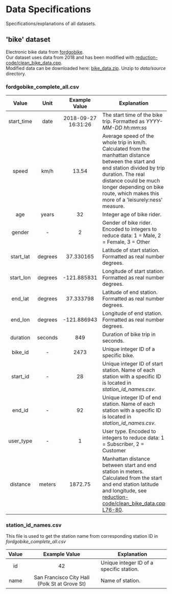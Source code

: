 # Data Specifications
Specifications/explanations of all datasets.
## 'bike' dataset
Electronic bike data from [fordgobike](https://www.fordgobike.com/system-data).  
Our dataset uses data from 2018 and has been modified with [reduction-code/clean_bike_data.cpp](https://github.com/emied/TNM094/blob/2ac9288110bd753e4490cabc71e01c9254fcb0a1/express-dashboard-server/data/reduction-code/clean_bike_data.cpp).  
Modified data can be downloaded here: [bike_data.zip](https://drive.google.com/open?id=1jbFELcc1uSpDjsoRgh6fr_px7Fo668NT). Unzip to *data/source* directory.  
### fordgobike_complete_all.csv

| Value		   | Unit      | Example Value | Explanation | 
|	:--------: | :-------: | :-----: | ----------- |
| start_time | date      | 2018-09-27 16:31:26 | The start time of the bike trip. Formatted as *YYYY-MM-DD hh:mm:ss* |
| speed			 | km/h      | 13.54 | Average speed of the whole trip in km/h. Calculated from the manhattan distance between the start and end station divided by trip duration. The real distance could be much longer depending on bike route, which makes this more of a 'leisurely:ness' measure. |
| age        | years     | 32 | Integer age of bike rider. |
| gender     | -         | 2 | Gender of bike rider. Encoded to integers to reduce data: 1 = Male, 2 = Female, 3 = Other |
| start_lat  | degrees   | 37.330165 | Latitude of start station. Formatted as real number degrees. |
| start_lon  | degrees   | -121.885831 | Longitude of start station. Formatted as real number degrees. |
| end_lat    | degrees   | 37.333798 | Latitude of end station. Formatted as real number degrees. |
| end_lon    | degrees   | -121.886943 | Longitude of end station. Formatted as real number degrees. |
| duration   | seconds   | 849 | Duration of bike trip in seconds. |
| bike_id    | -         | 2473 | Unique integer ID of a specific bike. |
| start_id   | -         | 28 | Unique integer ID of start station. Name of each station with a specific ID is located in *station_id_names.csv*. |
| end_id     | -         | 92 | Unique integer ID of end station. Name of each station with a specific ID is located in *station_id_names.csv*. |
| user_type  | -         | 1 | User type. Encoded to integers to reduce data: 1 = Subscriber, 2 = Customer |
| distance   | meters    | 1872.75 | Manhattan distance between start and end station in meters. Calculated from the start and end station latitude and longitude, see [reduction-code/clean_bike_data.cpp L76-80](https://github.com/emied/TNM094/blob/2ac9288110bd753e4490cabc71e01c9254fcb0a1/express-dashboard-server/data/reduction-code/clean_bike_data.cpp#L76-L80). |

### station_id_names.csv

This file is used to get the station name from corresponding station ID in *fordgobike_complete_all.csv*

| Value | Example Value | Explanation  |
| :---: | :----: | ------------ |
| id    | 42 | Unique integer ID of a specific station. |
| name  | San Francisco City Hall (Polk St at Grove St) | Name of station. |